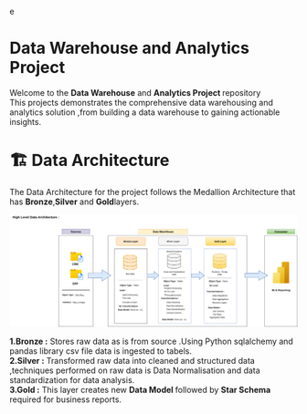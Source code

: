 e<b><h1>Data Warehouse and Analytics Project</h1></b>
Welcome to the <b>Data Warehouse</b> and <b>Analytics Project </b>repository<br>
This projects demonstrates the comprehensive data warehousing and analytics solution ,from building a data warehouse to gaining actionable insights.


<h1>🏗️ Data Architecture</h1>
The Data Architecture for the project follows the Medallion Architecture that has <b>Bronze</b>,<b>Silver</b> and <b>Gold</b>layers.

![Data Architecture](https://raw.githubusercontent.com/Pradhyum-git/sql-datawarehouse-project/main/docs/data_architecture.drawio.png)


<b>1.Bronze :</b> Stores raw data as is from source .Using Python sqlalchemy and pandas library csv file data is ingested to tabels.<br>
<b>2.Silver :</b> Transformed raw data into cleaned and structured data ,techniques performed on raw data is Data Normalisation and data standardization for data analysis.<br>
<b>3.Gold :</b>  This layer creates new <b>Data Model </b> followed by <b>Star Schema</b> required for business reports.
